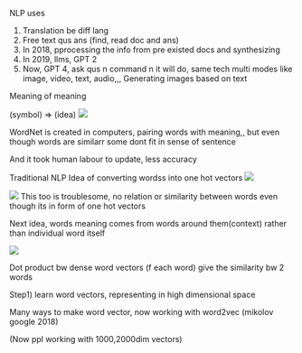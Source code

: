 NLP uses
1) Translation be diff lang
2) Free text qus ans (find, read doc and ans)
3) In 2018, pprocessing the info from pre existed docs and synthesizing
4) In 2019, llms, GPT 2
5) Now, GPT 4, ask qus n command n it will do, same tech multi modes like image, video, text, audio,,, Generating images based on text


Meaning of meaning

(symbol) => (idea)
![](/ZettleKasten/Unsorted/Attachment/Pasted_image_20250621010259.png)

WordNet is created in computers, pairing words with meaning,, but even though words are similarr some dont fit in sense of sentence

And it took human labour to update, less accuracy


Traditional NLP
Idea of converting wordss into one hot vectors
![](/ZettleKasten/Unsorted/Attachment/Pasted_image_20250621010943.png)

![](/ZettleKasten/Unsorted/Attachment/Pasted_image_20250621010905.png)
This too is troublesome, no relation or similarity between words even though its in form of one hot vectors

Next idea, words meaning comes from words around them(context) rather than individual word itself

![](/ZettleKasten/Unsorted/Attachment/Pasted_image_20250621011551.png)

Dot product bw dense word vectors (f each word) give the similarity bw 2 words

Step1) learn word vectors, representing in high dimensional space

Many ways to make word vector, now working with word2vec (mikolov google 2018)

(Now ppl working with 1000,2000dim vectors)